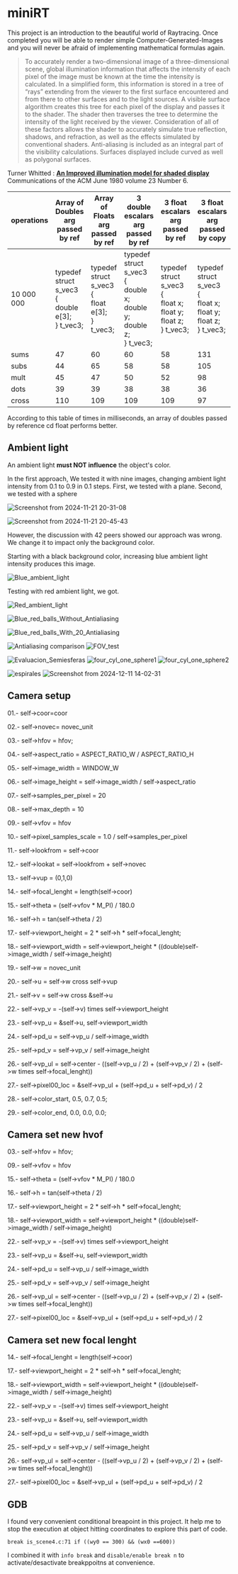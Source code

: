 # miniRT
This project is an introduction to the beautiful world of Raytracing. Once completed you will be able to render simple Computer-Generated-Images and you will never be afraid of implementing mathematical formulas again.

> To accurately render a two-dimensional image of a three-dimensional scene, global illumination information that affects the intensity of each pixel of the image must be known at the time the intensity is calculated. In a simplified form, this information is stored in a tree of “rays” extending from the viewer to the first surface encountered and from there to other surfaces and to the light sources. A visible surface algorithm creates this tree for each pixel of the display and passes it to the shader. The shader then traverses the tree to determine the intensity of the light received by the viewer. Consideration of all of these factors allows the shader to accurately simulate true reflection, shadows, and refraction, as well as the effects simulated by conventional shaders. Anti-aliasing is included as an integral part of the visibility calculations. Surfaces displayed include curved as well as polygonal surfaces.

Turner Whitted : [**An Improved illumination model for shaded display**](https://dl.acm.org/doi/pdf/10.1145/358876.358882) Communications of the ACM June 1980 volume 23 Number 6.


|operations|Array of Doubles arg passed by ref|Array of Floats arg passed by ref|3 double escalars arg passed by ref|3 float escalars arg passed by ref|3 float escalars arg passed by copy|
|----------|----------------|---------------|-----------------|----------------|-----------------------------------|
|10 000 000|typedef struct s_vec3<br>{<br>double	e[3];<br>}	t_vec3;|typedef struct s_vec3<br>{<br>float	e[3];<br>}	t_vec3;|typedef struct s_vec3<br>{<br>double	x;<br>double	y;<br>double	z;<br>}	t_vec3;|typedef struct s_vec3<br>{<br>float	x;<br>float	y;<br>float	z;<br>}	t_vec3;|typedef struct s_vec3<br>{<br>float	x;<br>float	y;<br>float	z;<br>}	t_vec3;|
|sums | 47|60|60|58|131|
|subs | 44|65|58|58|105|
|mult | 45|47|50|52|98|
|dots | 39|39|38|38|36|
|cross|110|109|109|109|97|


According to this table of times in milliseconds, an array of doubles passed by reference cd  float performs better.


## Ambient light
An ambient light **must NOT influence** the object's color.

In the first approach, We tested it with nine images, changing ambient light intensity from 0.1 to 0.9 in 0.1 steps. First, we tested  with a plane. Second, we tested with a sphere


![Screenshot from 2024-11-21 20-31-08](https://github.com/user-attachments/assets/c0787ff9-4004-4a14-a4cb-07822e26ee19)


![Screenshot from 2024-11-21 20-45-43](https://github.com/user-attachments/assets/dde7d562-05f3-4f3c-8ae0-9cf25a68f606)


However, the discussion with 42 peers showed our approach was wrong. We change it to impact only the background color.


Starting with a black background color, increasing blue ambient light intensity produces this image.

![Blue_ambient_light](https://github.com/user-attachments/assets/bb216abd-bbb3-4c7b-8593-22f24e8ab4e7)

Testing with red ambient light, we got.

![Red_ambient_light](https://github.com/user-attachments/assets/3bf48351-2d54-4f55-a90e-a86467299ed8)


![Blue_red_balls_Without_Antialiasing](https://github.com/user-attachments/assets/ae08081b-dee2-4785-80c0-0fba88d6eb5b)


![Blue_red_balls_With_20_Antialiasing](https://github.com/user-attachments/assets/b4fa9e51-1ad3-4098-b882-48136166e657)



![Antialiasing comparison](https://github.com/user-attachments/assets/984d284a-55a3-41bd-82d8-3d84b576f51e)
![FOV_test](https://github.com/user-attachments/assets/be69eef7-6c4a-4313-bef0-8abbd4fe8a89)

![Evaluacion_Semiesferas](https://github.com/user-attachments/assets/23a9890e-1971-4d02-848d-fc6d77d279aa)
![four_cyl_one_sphere1](https://github.com/user-attachments/assets/21a4bfb4-ba92-4443-bcb3-91a516404ef3)
![four_cyl_one_sphere2](https://github.com/user-attachments/assets/65f1bdd1-91aa-4cb6-b153-9a8583dbea94)


![espirales](https://github.com/user-attachments/assets/56181c58-a29a-4abc-976c-a1956267841d)
![Screenshot from 2024-12-11 14-02-31](https://github.com/user-attachments/assets/2a7f0677-3c9c-43e9-afc9-a3ec6ec314f9)




## Camera setup

01.- self->coor=coor

02.- self->novec= novec_unit

03.- self->hfov = hfov;

04.- self->aspect_ratio = ASPECT_RATIO_W / ASPECT_RATIO_H

05.- self->image_width = WINDOW_W

06.- self->image_height = self->image_width / self->aspect_ratio

07.- self->samples_per_pixel = 20

08.- self->max_depth = 10

09.- self->vfov = hfov

10.- self->pixel_samples_scale = 1.0 / self->samples_per_pixel

11.- self->lookfrom = self->coor

12.- self->lookat = self->lookfrom + self->novec

13.- self->vup = (0,1,0)

14.- self->focal_lenght = length(self->coor)

15.- self->theta = (self->vfov * M_PI) / 180.0

16.- self->h = tan(self->theta / 2)

17.- self->viewport_height = 2 * self->h * self->focal_lenght;

18.- self->viewport_width = self->viewport_height * ((double)self->image_width / self->image_height)

19.- self->w = novec_unit

20.- self->u = self->w cross self->vup

21.- self->v = self->w cross &self->u

22.- self->vp_v = -(self->v) times self->viewport_height

23.- self->vp_u =  &self->u, self->viewport_width

24.- self->pd_u = self->vp_u / self->image_width

25.- self->pd_v = self->vp_v / self->image_height

26.- self->vp_ul = self->center - ((self->vp_u / 2) + (self->vp_v / 2) + (self->w times self->focal_lenght))

27.- self->pixel00_loc = &self->vp_ul + (self->pd_u + self->pd_v) / 2

28.- self->color_start, 0.5, 0.7, 0.5;

29.- self->color_end, 0.0, 0.0, 0.0;



## Camera set new hvof



03.- self->hfov = hfov;

09.- self->vfov = hfov

15.- self->theta = (self->vfov * M_PI) / 180.0

16.- self->h = tan(self->theta / 2)

17.- self->viewport_height = 2 * self->h * self->focal_lenght;

18.- self->viewport_width = self->viewport_height * ((double)self->image_width / self->image_height)

22.- self->vp_v = -(self->v) times self->viewport_height

23.- self->vp_u =  &self->u, self->viewport_width

24.- self->pd_u = self->vp_u / self->image_width

25.- self->pd_v = self->vp_v / self->image_height

26.- self->vp_ul = self->center - ((self->vp_u / 2) + (self->vp_v / 2) + (self->w times self->focal_lenght))

27.- self->pixel00_loc = &self->vp_ul + (self->pd_u + self->pd_v) / 2





## Camera set new focal lenght





14.- self->focal_lenght = length(self->coor)

17.- self->viewport_height = 2 * self->h * self->focal_lenght;

18.- self->viewport_width = self->viewport_height * ((double)self->image_width / self->image_height)

22.- self->vp_v = -(self->v) times self->viewport_height

23.- self->vp_u =  &self->u, self->viewport_width

24.- self->pd_u = self->vp_u / self->image_width

25.- self->pd_v = self->vp_v / self->image_height

26.- self->vp_ul = self->center - ((self->vp_u / 2) + (self->vp_v / 2) + (self->w times self->focal_lenght))

27.- self->pixel00_loc = &self->vp_ul + (self->pd_u + self->pd_v) / 2



## GDB

I found very convenient conditional breapoint in this project.
It help me to stop the execution at object hitting coordinates to explore this
part of code.

```gdb
break is_scene4.c:71 if ((wy0 == 300) && (wx0 ==600))
```
I combined it with `info break` and `disable/enable break n` to 
activate/desactivate breakppoitns at convenience.
